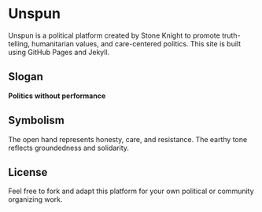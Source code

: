 # Unspun

Unspun is a political platform created by Stone Knight to promote truth-telling, humanitarian values, and care-centered politics. This site is built using GitHub Pages and Jekyll.

## Slogan
**Politics without performance**

## Symbolism
The open hand represents honesty, care, and resistance. The earthy tone reflects groundedness and solidarity.

## License
Feel free to fork and adapt this platform for your own political or community organizing work.
